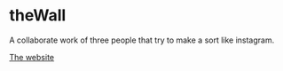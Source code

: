 # theWall
A collaborate work of three people that try to make a sort like instagram.

 <a href="http://25173.hosts.ma-cloud.nl/theWall"> The website </a>
